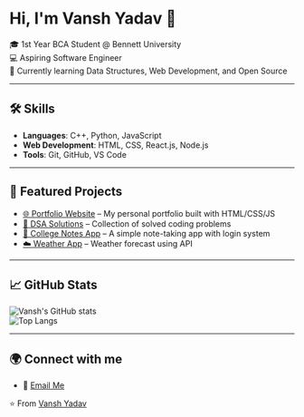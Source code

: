 # Hi, I'm Vansh Yadav 👋

🎓 1st Year BCA Student @ Bennett University  
💻 Aspiring Software Engineer    
🌱 Currently learning Data Structures, Web Development, and Open Source  

---

## 🛠️ Skills
- **Languages**: C++, Python, JavaScript  
- **Web Development**: HTML, CSS, React.js, Node.js  
- **Tools**: Git, GitHub, VS Code  

---

## 📂 Featured Projects
- [🌐 Portfolio Website](https://github.com/vansh-yadavv/portfolio) – My personal portfolio built with HTML/CSS/JS  
- [🧮 DSA Solutions](https://github.com/vansh-yadavv/dsa-solutions) – Collection of solved coding problems  
- [📝 College Notes App](https://github.com/vansh-yadavv/notes-app) – A simple note-taking app with login system  
- [☁️ Weather App](https://github.com/vansh-yadavv/weather-app) – Weather forecast using API  

---

## 📈 GitHub Stats
![Vansh's GitHub stats](https://github-readme-stats.vercel.app/api?username=vansh-yadavv&show_icons=true&theme=radical)  
![Top Langs](https://github-readme-stats.vercel.app/api/top-langs/?username=vansh-yadavv&layout=compact&theme=radical)

---

## 🌍 Connect with me
- 📧 [Email Me](mailto:ly9265486@gmail.com)  

⭐️ From [Vansh Yadav](https://github.com/vansh-yadavv)
